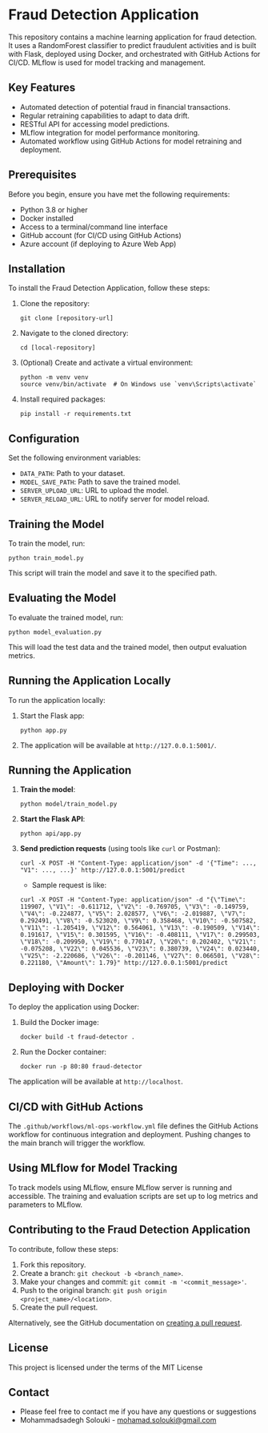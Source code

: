 # Fraud Detection Application

This repository contains a machine learning application for fraud detection. It uses a RandomForest classifier to predict fraudulent activities and is built with Flask, deployed using Docker, and orchestrated with GitHub Actions for CI/CD. MLflow is used for model tracking and management.

## Key Features
- Automated detection of potential fraud in financial transactions.
- Regular retraining capabilities to adapt to data drift.
- RESTful API for accessing model predictions.
- MLflow integration for model performance monitoring.
- Automated workflow using GitHub Actions for model retraining and deployment.

## Prerequisites

Before you begin, ensure you have met the following requirements:
- Python 3.8 or higher
- Docker installed
- Access to a terminal/command line interface
- GitHub account (for CI/CD using GitHub Actions)
- Azure account (if deploying to Azure Web App)

## Installation

To install the Fraud Detection Application, follow these steps:

1. Clone the repository:
   ```
   git clone [repository-url]
   ```

2. Navigate to the cloned directory:
   ```
   cd [local-repository]
   ```

3. (Optional) Create and activate a virtual environment:
   ```
   python -m venv venv
   source venv/bin/activate  # On Windows use `venv\Scripts\activate`
   ```

4. Install required packages:
   ```
   pip install -r requirements.txt
   ```

## Configuration

Set the following environment variables:
- `DATA_PATH`: Path to your dataset.
- `MODEL_SAVE_PATH`: Path to save the trained model.
- `SERVER_UPLOAD_URL`: URL to upload the model.
- `SERVER_RELOAD_URL`: URL to notify server for model reload.

## Training the Model

To train the model, run:

```
python train_model.py
```

This script will train the model and save it to the specified path.

## Evaluating the Model

To evaluate the trained model, run:

```
python model_evaluation.py
```

This will load the test data and the trained model, then output evaluation metrics.

## Running the Application Locally

To run the application locally:

1. Start the Flask app:
   ```
   python app.py
   ```

2. The application will be available at `http://127.0.0.1:5001/`.


## Running the Application
1. **Train the model**:
   ```
   python model/train_model.py
   ```
2. **Start the Flask API**:
   ```
   python api/app.py
   ```
3. **Send prediction requests** (using tools like `curl` or Postman):
   ```
   curl -X POST -H "Content-Type: application/json" -d '{"Time": ..., "V1": ..., ...}' http://127.0.0.1:5001/predict
   ```
   - Sample request is like:
   ```
   curl -X POST -H "Content-Type: application/json" -d "{\"Time\": 119907, \"V1\": -0.611712, \"V2\": -0.769705, \"V3\": -0.149759, \"V4\": -0.224877, \"V5\": 2.028577, \"V6\": -2.019887, \"V7\": 0.292491, \"V8\": -0.523020, \"V9\": 0.358468, \"V10\": -0.507582, \"V11\": -1.205419, \"V12\": 0.564061, \"V13\": -0.190509, \"V14\": 0.191617, \"V15\": 0.301595, \"V16\": -0.408111, \"V17\": 0.299503, \"V18\": -0.209950, \"V19\": 0.770147, \"V20\": 0.202402, \"V21\": -0.075208, \"V22\": 0.045536, \"V23\": 0.380739, \"V24\": 0.023440, \"V25\": -2.220686, \"V26\": -0.201146, \"V27\": 0.066501, \"V28\": 0.221180, \"Amount\": 1.79}" http://127.0.0.1:5001/predict
   ```


## Deploying with Docker

To deploy the application using Docker:

1. Build the Docker image:
   ```
   docker build -t fraud-detector .
   ```

2. Run the Docker container:
   ```
   docker run -p 80:80 fraud-detector
   ```

The application will be available at `http://localhost`.

## CI/CD with GitHub Actions

The `.github/workflows/ml-ops-workflow.yml` file defines the GitHub Actions workflow for continuous integration and deployment. Pushing changes to the main branch will trigger the workflow.

## Using MLflow for Model Tracking

To track models using MLflow, ensure MLflow server is running and accessible. The training and evaluation scripts are set up to log metrics and parameters to MLflow.

## Contributing to the Fraud Detection Application

To contribute, follow these steps:

1. Fork this repository.
2. Create a branch: `git checkout -b <branch_name>`.
3. Make your changes and commit: `git commit -m '<commit_message>'`.
4. Push to the original branch: `git push origin <project_name>/<location>`.
5. Create the pull request.

Alternatively, see the GitHub documentation on [creating a pull request](https://help.github.com/articles/creating-a-pull-request/).


## License
This project is licensed under the terms of the MIT License

## Contact
- Please feel free to contact me if you have any questions or suggestions
- Mohammadsadegh Solouki - mohamad.solouki@gmail.com
